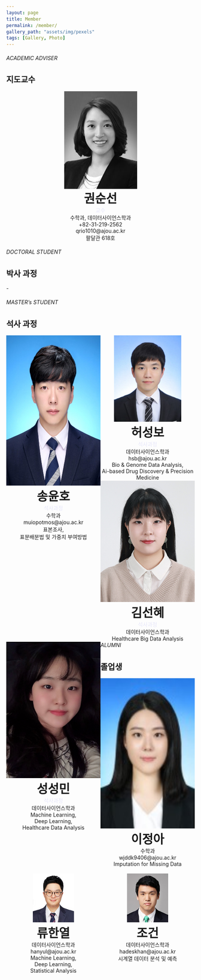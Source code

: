 ```yaml
---
layout: page
title: Member
permalink: /member/
gallery_path: "assets/img/pexels"
tags: [Gallery, Photo]
---
```




###### ACADEMIC ADVISER

## 지도교수



<center>
	<img src="https://github.com/Statistical-Analysis-Lab/Statistical-Analysis-Lab.github.io/blob/master/assets/img/member/prof_kss.jpg?raw=true" align="middle"><br>
  <font size="6"><b>권순선</b></font><br>
  <font color="#E6E6FA">교수</font><br>
  수학과, 데이터사이언스학과<br>
  +82-31-219-2562<br>
	qrio1010@ajou.ac.kr<br>
  팔달관 618호<br>
</center>  

  
###### DOCTORAL STUDENT

## 박사 과정

\-

###### MASTER’s STUDENT

## 석사 과정

<div style="float: left; width: 50%;">
	<center>
	<img src="https://github.com/Statistical-Analysis-Lab/Statistical-Analysis-Lab.github.io/blob/master/assets/img/member/syh.jpeg?raw=true" style="width: auto; height: 400px;"><br>
  <font size="6"><b>송윤호</b></font><br>
  <font color="#E6E6FA">석사과정</font><br>
  수학과<br>
	muiopotmos@ajou.ac.kr<br>
  표본조사,<br> 표분배분법 및 가중치 부여방법<br><br>
</center>  
</div>


<div style="float: left; width: 50%;">
	<center>
	<img src="https://github.com/Statistical-Analysis-Lab/Statistical-Analysis-Lab.github.io/blob/master/assets/img/member/hsb.jpeg?raw=true"  style="max-width: 100%; height: auto;"><br>
  <font size="6"><b>허성보</b></font><br>
  <font color="#E6E6FA">석사과정</font><br>
  데이터사이언스학과<br>
	hsb@ajou.ac.kr<br>
	Bio & Genome Data Analysis,<br> Ai-based Drug Discovery & Precision Medicine
	</center>
</div>

<div style="float: left; width: 50%;">
	<center>
	<img src="https://github.com/Statistical-Analysis-Lab/Statistical-Analysis-Lab.github.io/blob/master/assets/img/member/ksh.jpeg?raw=true"  style="max-width: 100%; height: auto;"><br>
  <font size="6"><b>김선혜</b></font><br>
  <font color="#E6E6FA">석사과정</font><br>
  데이터사이언스학과<br>
    Healthcare Big Data Analysis
	</center>
</div>
<div style="float: left; width: 50%;">
	<center>
	<img src="https://github.com/Statistical-Analysis-Lab/Statistical-Analysis-Lab.github.io/blob/master/assets/img/member/ssm.jpeg?raw=true"  style="max-width: 100%; height: auto;"><br>
  <font size="6"><b>성성민</b></font><br>
  <font color="#E6E6FA">석사과정</font><br>
  데이터사이언스학과<br>
  Machine Learning,<br> Deep Learning,<br> Healthcare Data Analysis<br><br><br>
	</center>
</div>
<div style="float: left; width: 50%;">
</div>

###### ALUMNI
## 졸업생
<div style="float: left; width: 50%;">
	<center>
	<img src="https://github.com/Statistical-Analysis-Lab/Statistical-Analysis-Lab.github.io/blob/master/assets/img/member/lja.jpeg?raw=true" style="width: auto; height: 400px;"><br>
  <font size="6"><b>이정아</b></font><br>
  수학과<br>
	wjddk9406@ajou.ac.kr<br>
	Imputation for Missing Data
  <br><br>
	</center>
</div>

<div style="float: left; width: 50%;">
	<center>
	<img src="https://github.com/Statistical-Analysis-Lab/Statistical-Analysis-Lab.github.io/blob/master/assets/img/member/rhy.jpg?raw=true"  style="max-width: 100%; height: auto;"><br>
  <font size="6"><b>류한열</b></font><br>
  데이터사이언스학과<br>
	hanyul@ajou.ac.kr<br>
	Machine Learning,<br> Deep Learning,<br> Statistical Analysis
	</center>
</div>
<div style="float: left; width: 50%;">
	<center>
	<img src="https://github.com/Statistical-Analysis-Lab/Statistical-Analysis-Lab.github.io/blob/master/assets/img/member/jk.png?raw=true"  style="max-width: 100%; height: auto;"><br>
  <font size="6"><b>조건</b></font><br>
  데이터사이언스학과<br>
	hadeskhan@ajou.ac.kr<br>
	시계열 데이터 분석 및 예측
	</center>
</div>













